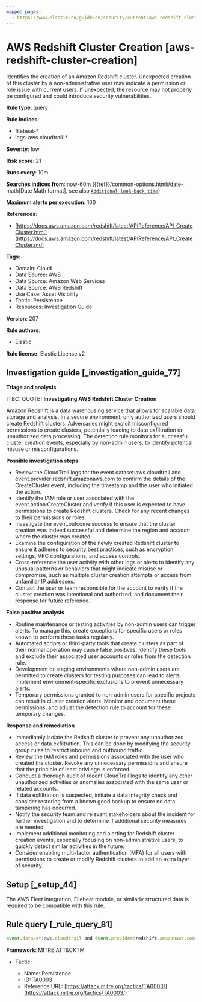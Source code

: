 ```yaml
---
mapped_pages:
  - https://www.elastic.co/guide/en/security/current/aws-redshift-cluster-creation.html
---
```


# AWS Redshift Cluster Creation [aws-redshift-cluster-creation]

Identifies the creation of an Amazon Redshift cluster. Unexpected creation of this cluster by a non-administrative user may indicate a permission or role issue with current users. If unexpected, the resource may not properly be configured and could introduce security vulnerabilities.

**Rule type**: query

**Rule indices**:

* filebeat-*
* logs-aws.cloudtrail-*

**Severity**: low

**Risk score**: 21

**Runs every**: 10m

**Searches indices from**: now-60m ({{ref}}/common-options.html#date-math[Date Math format], see also [`Additional look-back time`](docs-content://solutions/security/detect-and-alert/create-detection-rule.md#rule-schedule))

**Maximum alerts per execution**: 100

**References**:

* [https://docs.aws.amazon.com/redshift/latest/APIReference/API_CreateCluster.html](https://docs.aws.amazon.com/redshift/latest/APIReference/API_CreateCluster.md)

**Tags**:

* Domain: Cloud
* Data Source: AWS
* Data Source: Amazon Web Services
* Data Source: AWS Redshift
* Use Case: Asset Visibility
* Tactic: Persistence
* Resources: Investigation Guide

**Version**: 207

**Rule authors**:

* Elastic

**Rule license**: Elastic License v2

## Investigation guide [_investigation_guide_77]

**Triage and analysis**

[TBC: QUOTE]
**Investigating AWS Redshift Cluster Creation**

Amazon Redshift is a data warehousing service that allows for scalable data storage and analysis. In a secure environment, only authorized users should create Redshift clusters. Adversaries might exploit misconfigured permissions to create clusters, potentially leading to data exfiltration or unauthorized data processing. The detection rule monitors for successful cluster creation events, especially by non-admin users, to identify potential misuse or misconfigurations.

**Possible investigation steps**

* Review the CloudTrail logs for the event.dataset:aws.cloudtrail and event.provider:redshift.amazonaws.com to confirm the details of the CreateCluster event, including the timestamp and the user who initiated the action.
* Identify the IAM role or user associated with the event.action:CreateCluster and verify if this user is expected to have permissions to create Redshift clusters. Check for any recent changes to their permissions or roles.
* Investigate the event.outcome:success to ensure that the cluster creation was indeed successful and determine the region and account where the cluster was created.
* Examine the configuration of the newly created Redshift cluster to ensure it adheres to security best practices, such as encryption settings, VPC configurations, and access controls.
* Cross-reference the user activity with other logs or alerts to identify any unusual patterns or behaviors that might indicate misuse or compromise, such as multiple cluster creation attempts or access from unfamiliar IP addresses.
* Contact the user or team responsible for the account to verify if the cluster creation was intentional and authorized, and document their response for future reference.

**False positive analysis**

* Routine maintenance or testing activities by non-admin users can trigger alerts. To manage this, create exceptions for specific users or roles known to perform these tasks regularly.
* Automated scripts or third-party tools that create clusters as part of their normal operation may cause false positives. Identify these tools and exclude their associated user accounts or roles from the detection rule.
* Development or staging environments where non-admin users are permitted to create clusters for testing purposes can lead to alerts. Implement environment-specific exclusions to prevent unnecessary alerts.
* Temporary permissions granted to non-admin users for specific projects can result in cluster creation alerts. Monitor and document these permissions, and adjust the detection rule to account for these temporary changes.

**Response and remediation**

* Immediately isolate the Redshift cluster to prevent any unauthorized access or data exfiltration. This can be done by modifying the security group rules to restrict inbound and outbound traffic.
* Review the IAM roles and permissions associated with the user who created the cluster. Revoke any unnecessary permissions and ensure that the principle of least privilege is enforced.
* Conduct a thorough audit of recent CloudTrail logs to identify any other unauthorized activities or anomalies associated with the same user or related accounts.
* If data exfiltration is suspected, initiate a data integrity check and consider restoring from a known good backup to ensure no data tampering has occurred.
* Notify the security team and relevant stakeholders about the incident for further investigation and to determine if additional security measures are needed.
* Implement additional monitoring and alerting for Redshift cluster creation events, especially focusing on non-administrative users, to quickly detect similar activities in the future.
* Consider enabling multi-factor authentication (MFA) for all users with permissions to create or modify Redshift clusters to add an extra layer of security.


## Setup [_setup_44]

The AWS Fleet integration, Filebeat module, or similarly structured data is required to be compatible with this rule.


## Rule query [_rule_query_81]

```js
event.dataset:aws.cloudtrail and event.provider:redshift.amazonaws.com and event.action:CreateCluster and event.outcome:success
```

**Framework**: MITRE ATT&CKTM

* Tactic:

    * Name: Persistence
    * ID: TA0003
    * Reference URL: [https://attack.mitre.org/tactics/TA0003/](https://attack.mitre.org/tactics/TA0003/)



